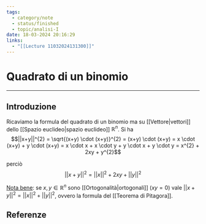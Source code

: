 ```yaml
---
tags:
  - category/note
  - status/finished
  - topic/analisi-I
date: 18-03-2024 20:16:29
links:
  - "[[Lecture 11032024131300]]"
---
```

# Quadrato di un binomio
---
## Introduzione
Ricaviamo la formula del quadrato di un binomio ma su [[Vettore|vettori]] dello [[Spazio euclideo|spazio euclideo]] $\mathbb{R}^{n}$. Si ha
$$||x+y||^{2} = \sqrt{(x+y) \cdot (x+y)}^{2} = (x+y) \cdot (x+y) = x \cdot (x+y) + y \cdot (x+y) = x \cdot x + x \cdot y + y \cdot x + y \cdot y = x^{2} + 2xy + y^{2}$$

perciò
$$||x+y||^{2} = ||x||^{2} + 2xy + ||y||^{2}$$

<u>Nota bene</u>: se $x, y \in \mathbb{R}^{n}$ sono [[Ortogonalità|ortogonali]] ($xy = 0$) vale $||x+y||^{2} = ||x||^{2} + ||y||^{2}$, ovvero la formula del [[Teorema di Pitagora]].

## Referenze